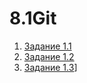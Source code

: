 # 8.1Git
1. [Задание 1.1](https://github.com/VolkovMixail/8.1Git/commit/75a29337076390032216d94550e68413dd1502b4)
2. [Задание 1.2](https://github.com/VolkovMixail/8.1Git/commit/4627ad039afe5e661321569ccab2f65e9bb45924)
3. [Задание 1.3](https://github.com/VolkovMixail/8.1Git/network)]
